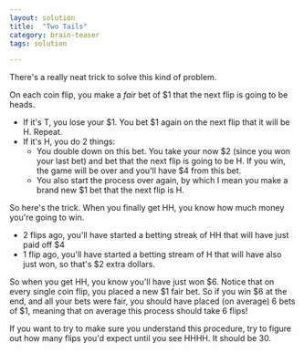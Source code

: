 ```yaml
---
layout: solution
title:  "Two Tails"
category: brain-teaser
tags: solution

---
```


There's a really neat trick to solve this kind of problem.

On each coin flip, you make a *fair* bet of $1 that the next flip is
going to be heads.

- If it's T, you lose your $1.  You bet $1 again on the next flip that it will be H.  Repeat.
- If it's H, you do 2 things:
  - You double down on this bet.  You take your now $2 (since you won your last bet) and bet that the next flip is going to be H.  If you win, the game will be over and you'll have $4 from this bet.
  - You also start the process over again, by which I mean you make a brand new $1 bet that the next flip is H.

So here's the trick.  When you finally get HH, you know how much money you're going to win.
- 2 flips ago, you'll have started a betting streak of HH that will have just paid off $4
- 1 flip ago, you'll have started a betting stream of H that will have also just won, so that's $2 extra dollars.

So when you get HH, you know you'll have just won $6.  Notice that on
every single coin flip, you placed a new $1 fair bet.  So if you win
$6 at the end, and all your bets were fair, you should have placed (on
average) 6 bets of $1, meaning that on average this process should
take 6 flips!

If you want to try to make sure you understand this procedure, try to
figure out how many flips you'd expect until you see HHHH.  It should
be 30.

